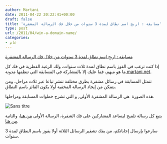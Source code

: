 ```yaml
---
author: Martani
date: 2011-04-22 20:22:41+00:00
draft: false
title: 'مسابقة : اربح اسم نطاق لمدة 3 سنوات من خلال فك الرسالة المشفرة'
type: post
url: /2011/04/win-a-domain-name/
categories:
- عام
---
```





[مسابقة : اربح اسم نطاق لمدة 3 سنوات من خلال فك الرسالة المشفرة
](http://www.it-scoop.com/2011/04/win-a-domain-name/)


إذا كنت ترغب في الفوز باسم نطاق لمدة ثلاث سنوات، ولك الرغبة الفطرية في فك كل ما هو مبهم، فما عليك إلا بالمشاركة في المسابقة التي تنظمها مدونة[ martani.net](http://www.martani.net/).










تتمثل المسابقة في رسائل مشفرة بطرق مختلفة تنشر تباعا عبر ثلاث مراحل، ومن يتمكن من إيجاد الرسالة المخفية أولا يكون الفائز باسم النطاق.








هذه الصورة  هي الرسالة المشفرة الأولى, و التي تشرح خطوات المسابقة ومراحلها.








![Sans titre](http://lh4.ggpht.com/_MIqc395dv38/TZpBuhhDnEI/AAAAAAAACoM/BOlgVrmr6Kk/Sans%20titre_thumb%5B2%5D.png?imgmax=800)









يتبع كل رسالة تلميح ليساعد المشاركين على فك الشفرة، الرسالة الأولى [من هنا](http://www.martani.net/2011/04/win-free-domain-name-registered-for-3.html)، والثانية [من هنا](http://www.martani.net/2011/04/win-free-domain-name-registered-for-3_19.html).








سارعوا بإرسال إجاباتكم، من يفك تشفير الرسائل الثلاثة أولا يفوز باسم النطاق لمدة 3 سنوات.





